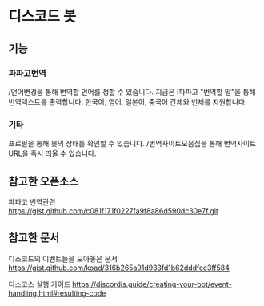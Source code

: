 # 디스코드 봇
## 기능
### 파파고번역
/언어변경을 통해 번역할 언어를 정할 수 있습니다.
지금은 !파파고 "번역할 말"을 통해 번역텍스트를 출력합니다.
한국어, 영어, 일본어, 중국어 간체와 번체를 지원합니다.

### 기타
프로필을 통해 봇의 상태를 확인할 수 있습니다.
/번역사이트모음집을 통해 번역사이트URL을 즉시 띄울 수 있습니다.

## 참고한 오픈소스 
파파고 번역관련
https://gist.github.com/c081f171f0227fa9f8a86d590dc30e7f.git

## 참고한 문서
디스코드의 이벤트들을 모아놓은 문서
https://gist.github.com/koad/316b265a91d933fd1b62dddfcc3ff584

디스코스 실행 가이드
https://discordjs.guide/creating-your-bot/event-handling.html#resulting-code
